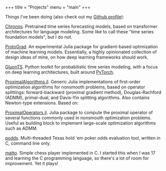 +++
title = "Projects"
menu = "main"
+++

Things I've been doing (also check out my [Github profile](https://github.com/lostella)):

[Chronos](https://github.com/amazon-science/chronos-forecasting).
Pretrained time series forecasting models, based on transformer architectures for language modeling.
Some like to call these "time series foundation models", but I do not.

[ProtoGrad](https://github.com/lostella/ProtoGrad.jl).
An experimental Julia package for gradient-based optimization of machine learning models.
Essentially, a highly opinionated collection of design ideas of mine, on how deep learning frameworks should work.

[GluonTS](https://github.com/awslabs/gluon-ts).
Python toolkit for probabilistic time series modeling, with a focus on deep learning architectures, built around [PyTorch](https://pytorch.org/).

[ProximalAlgorithms.jl](https://github.com/kul-forbes/ProximalAlgorithms.jl).
Generic Julia implementations of first-order optimization algorithms for nonsmooth problems, based on operator splittings:
forward-backward (proximal gradient method), Douglas-Rachford (ADMM), primal-dual, and Davis-Yin splitting algorithms.
Also contains Newton-type extensions. Based on:

[ProximalOperators.jl](https://github.com/kul-forbes/ProximalOperators.jl).
Julia package to compute the proximal operator of several functions commonly used in nonsmooth optimization problems.
Useful as building block to implement large-scale optimization algorithms such as ADMM.

[podds](https://github.com/lostella/podds/).
Multi-threaded Texas hold 'em poker odds evaluation tool, written in C, command line only.

[matto](https://github.com/lostella/matto/).
Simple chess player implemented in C.
I started this when I was 17 and learning the C programming language, so there's a lot of room for improvement.
Yet it plays!

